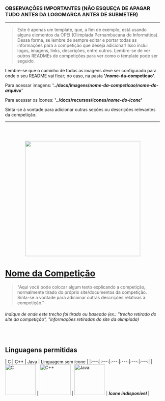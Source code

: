 ### **OBSERVAÇÕES IMPORTANTES (NÃO ESQUEÇA DE APAGAR TUDO ANTES DA LOGOMARCA ANTES DE SUBMETER)**
--- 
> Este é apenas um template, que, a fim de exemplo, está usando alguns elementos da OPEI (Olimpíada Pernambucana de Informática). Dessa forma, se lembre de sempre editar e portar todas as informações para a competição que deseja adicionar! Isso inclui logos, imagens, links, descrições, entre outros. Lembre-se de ver outros READMEs de competições para ver como o template pode ser seguido.

Lembre-se que o caminho de todas as imagens deve ser configurado para onde o seu README vai ficar; no caso, na pasta **'/nome-da-competicao'**.

Para acessar imagens:
**'../docs/imagens/*nome-da-competicao*/*nome-do-arquivo'***

Para acessar os ícones:
**'../docs/recursos/ícones/*nome-do-icone'***

Sinta-se à vontade para adicionar outras seções ou descrições relevantes da competição. 

---

<br>
<br>

<p align="center">
  <img width="375px" src="../docs/imagens/opei/logo_opei.png"/> 
</p>

# [**Nome da Competição**](https://link.da.competicao)
> "Aqui você pode colocar algum texto explicando a competição, normalmente tirado do próprio site/documentos da competição. Sinta-se a vontade para adicionar outras descrições relativas à competição."
###### indique de onde este trecho foi tirado ou baseado (ex.: "trecho retirado do site da competição", "informações retiradas do site da olimpíada) 

<br/>

## Linguagens permitidas
| C | C++ | Java | Linguagem sem ícone |
|:---:|:---:|:---:|:---:|:---:|:---:|
| <img width="100px" alt="C" src="../docs/recursos/ícones/c.svg"> | <img width="100px" alt="C++" src="../docs/recursos/ícones/c++.svg"> | <img width="100px" alt="Java" src="../docs/recursos/ícones/java.svg"> | ***Ícone indisponível*** |